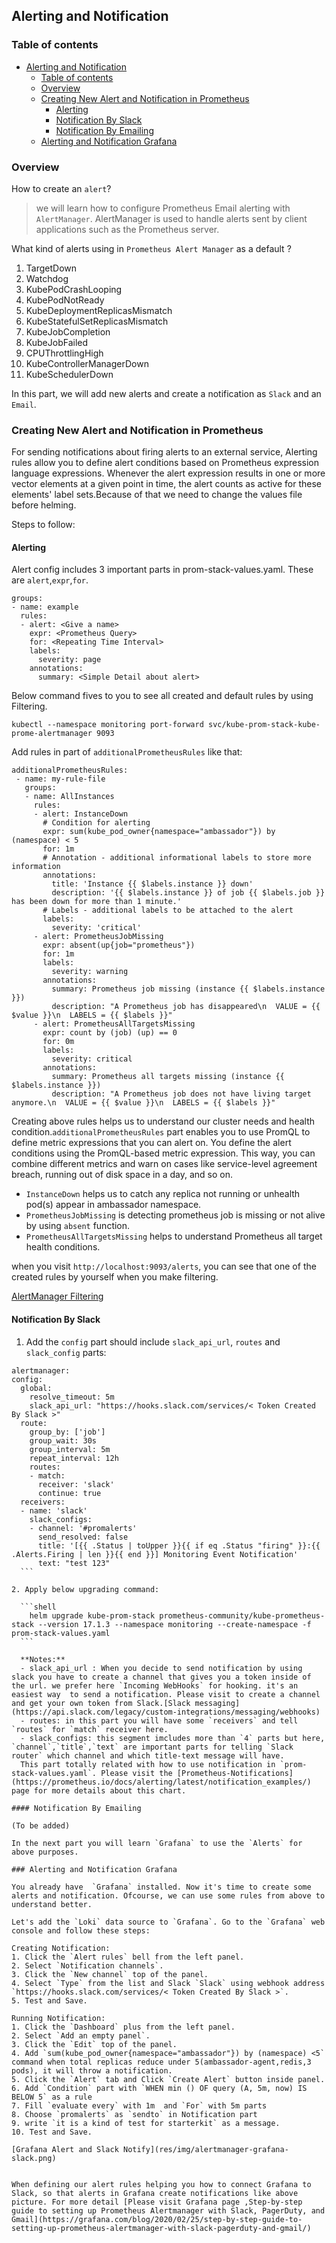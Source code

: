 ## Alerting and Notification

### Table of contents

- [Alerting and Notification](#alerting-and-notification)
  - [Table of contents](#table-of-contents)
  - [Overview](#overview)
  - [Creating New Alert and Notification in Prometheus](#creating-new-alert-and-notification-in-prometheus)
    - [Alerting](#alerting)
    - [Notification By Slack](#notification-by-slack)
    - [Notification By Emailing](#notification-by-emailing)
  - [Alerting and Notification Grafana](#alerting-and-notification-grafana)


### Overview

How to create an `alert`?

> we will learn how to configure Prometheus Email alerting with `AlertManager`. AlertManager is used to handle alerts sent by client applications such as the Prometheus server.

What kind of alerts using in `Prometheus Alert Manager` as a default ? 

1. TargetDown
2. Watchdog 
3. KubePodCrashLooping
4. KubePodNotReady
5. KubeDeploymentReplicasMismatch
6. KubeStatefulSetReplicasMismatch 
7. KubeJobCompletion 
8. KubeJobFailed 
9. CPUThrottlingHigh
10. KubeControllerManagerDown
11. KubeSchedulerDown

In this part, we will add new alerts and create a notification as `Slack` and an `Email`.


### Creating New Alert and Notification in Prometheus 

For sending notifications about firing alerts to an external service, Alerting rules allow you to define alert conditions based on Prometheus expression language expressions. Whenever the alert expression results in one or more vector elements at a given point in time, the alert counts as active for these elements' label sets.Because of that we need to change the values file before helming.

Steps to follow:

#### Alerting

Alert config includes 3 important parts in prom-stack-values.yaml. These are `alert`,`expr`,`for`. 

```shell
groups:
- name: example
  rules:
  - alert: <Give a name>
    expr: <Prometheus Query>
    for: <Repeating Time Interval>
    labels:
      severity: page
    annotations:
      summary: <Simple Detail about alert>
``` 
Below command fives to you to see all created and default rules by using Filtering.

``` 
kubectl --namespace monitoring port-forward svc/kube-prom-stack-kube-prome-alertmanager 9093

```
Add rules in part of `additionalPrometheusRules` like that:

```shell
additionalPrometheusRules: 
 - name: my-rule-file
   groups:
   - name: AllInstances
     rules:
     - alert: InstanceDown
       # Condition for alerting
       expr: sum(kube_pod_owner{namespace="ambassador"}) by (namespace) < 5
       for: 1m
       # Annotation - additional informational labels to store more information
       annotations:
         title: 'Instance {{ $labels.instance }} down'
         description: '{{ $labels.instance }} of job {{ $labels.job }} has been down for more than 1 minute.'
       # Labels - additional labels to be attached to the alert
       labels:
         severity: 'critical'
     - alert: PrometheusJobMissing
       expr: absent(up{job="prometheus"})
       for: 1m
       labels:
         severity: warning
       annotations:
         summary: Prometheus job missing (instance {{ $labels.instance }})
         description: "A Prometheus job has disappeared\n  VALUE = {{ $value }}\n  LABELS = {{ $labels }}"
     - alert: PrometheusAllTargetsMissing
       expr: count by (job) (up) == 0
       for: 0m
       labels:
         severity: critical
       annotations:
         summary: Prometheus all targets missing (instance {{ $labels.instance }})
         description: "A Prometheus job does not have living target anymore.\n  VALUE = {{ $value }}\n  LABELS = {{ $labels }}"
```
Creating above rules helps us to understand our cluster needs and health condition.`additionalPrometheusRules` part enables you to use PromQL to define metric expressions that you can alert on. You define the alert conditions using the PromQL-based metric expression. This way, you can combine different metrics and warn on cases like service-level agreement breach, running out of disk space in a day, and so on.

* `InstanceDown` helps us to catch any replica not running or unhealth pod(s) appear in ambassador namespace. 
* `PrometheusJobMissing` is detecting prometheus job is missing or not alive by using `absent` function.
* `PrometheusAllTargetsMissing` helps to understand Prometheus all target health conditions. 

when you visit  `http://localhost:9093/alerts`, you can see that one of the created rules by yourself when you make filtering.

[AlertManager Filtering](res/img/alertmanager-filtering.png)

#### Notification By Slack

1. Add the `config` part should include `slack_api_url`, `routes` and `slack_config` parts:

  ```
  alertmanager:
  config:
    global:
      resolve_timeout: 5m
      slack_api_url: "https://hooks.slack.com/services/< Token Created By Slack >"
    route:
      group_by: ['job']
      group_wait: 30s
      group_interval: 5m
      repeat_interval: 12h
      routes:
      - match:
        receiver: 'slack'
        continue: true
    receivers:
    - name: 'slack'
      slack_configs:
      - channel: '#promalerts'
        send_resolved: false
        title: '[{{ .Status | toUpper }}{{ if eq .Status "firing" }}:{{ .Alerts.Firing | len }}{{ end }}] Monitoring Event Notification'
        text: "test 123"
    ```

2. Apply below upgrading command:

    ```shell
      helm upgrade kube-prom-stack prometheus-community/kube-prometheus-stack --version 17.1.3 --namespace monitoring --create-namespace -f prom-stack-values.yaml
    ```

    **Notes:**
    - slack_api_url : When you decide to send notification by using slack you have to create a channel that gives you a token inside of the url. we prefer here `Incoming WebHooks` for hooking. it's an easiest way  to send a notification. Please visit to create a channel and get your own token from Slack.[Slack messaging](https://api.slack.com/legacy/custom-integrations/messaging/webhooks)
    - routes: in this part you will have some `receivers` and tell `routes` for `match` receiver here.
    - slack_configs: this segment imcludes more than `4` parts but here, `channel`,`title`,`text` are important parts for telling `Slack router` which channel and which title-text message will have. 
    This part totally related with how to use notification in `prom-stack-values.yaml`. Please visit the [Prometheus-Notifications](https://prometheus.io/docs/alerting/latest/notification_examples/) page for more details about this chart.

#### Notification By Emailing

(To be added)

In the next part you will learn `Grafana` to use the `Alerts` for above purposes.

### Alerting and Notification Grafana 

You already have  `Grafana` installed. Now it's time to create some alerts and notification. Ofcourse, we can use some rules from above to understand better. 

Let's add the `Loki` data source to `Grafana`. Go to the `Grafana` web console and follow these steps: 

Creating Notification:
1. Click the `Alert rules` bell from the left panel.
2. Select `Notification channels`.
3. Click the `New channel` top of the panel.
4. Select `Type` from the list and Slack `Slack` using webhook address `https://hooks.slack.com/services/< Token Created By Slack >`. 
5. Test and Save.

Running Notification:
1. Click the `Dashboard` plus from the left panel.
2. Select `Add an empty panel`.
3. Click the `Edit` top of the panel.
4. Add `sum(kube_pod_owner{namespace="ambassador"}) by (namespace) <5`  command when total replicas reduce under 5(ambassador-agent,redis,3 pods), it will throw a notification.
5. Click the `Alert` tab and Click `Create Alert` button inside panel.
6. Add `Condition` part with `WHEN min () OF query (A, 5m, now) IS BELOW 5` as a rule
7. Fill `evaluate every` with 1m  and `For` with 5m parts
8. Choose `promalerts` as `sendto` in Notification part 
9. write `it is a kind of test for starterkit` as a message.
10. Test and Save.

[Grafana Alert and Slack Notify](res/img/alertmanager-grafana-slack.png)


 When defining our alert rules helping you how to connect Grafana to Slack, so that alerts in Grafana create notifications like above picture. For more detail [Please visit Grafana page ,Step-by-step guide to setting up Prometheus Alertmanager with Slack, PagerDuty, and Gmail](https://grafana.com/blog/2020/02/25/step-by-step-guide-to-setting-up-prometheus-alertmanager-with-slack-pagerduty-and-gmail/)
